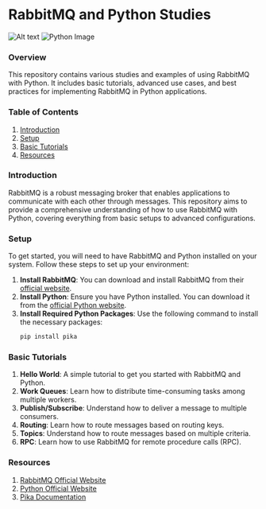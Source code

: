 # RabbitMQ and Python Studies

![Alt text](https://upload.wikimedia.org/wikipedia/commons/thumb/7/71/RabbitMQ_logo.svg/2560px-RabbitMQ_logo.svg.png)
![Python Image](https://hermes.dio.me/articles/cover/c42885f6-e951-42d5-9918-6356822dbd20.png)

### Overview

This repository contains various studies and examples of using RabbitMQ with Python. It includes basic tutorials, advanced use cases, and best practices for implementing RabbitMQ in Python applications.

### Table of Contents

1. [Introduction](#introduction)
2. [Setup](#setup)
3. [Basic Tutorials](#basic-tutorials)
4. [Resources](#resources)

### Introduction

RabbitMQ is a robust messaging broker that enables applications to communicate with each other through messages. This repository aims to provide a comprehensive understanding of how to use RabbitMQ with Python, covering everything from basic setups to advanced configurations.

### Setup

To get started, you will need to have RabbitMQ and Python installed on your system. Follow these steps to set up your environment:

1. **Install RabbitMQ**: You can download and install RabbitMQ from their [official website](https://www.rabbitmq.com/).
2. **Install Python**: Ensure you have Python installed. You can download it from the [official Python website](https://www.python.org/).
3. **Install Required Python Packages**: Use the following command to install the necessary packages:
   ```bash
   pip install pika
   ```
   
### Basic Tutorials

1. **Hello World**: A simple tutorial to get you started with RabbitMQ and Python.
2. **Work Queues**: Learn how to distribute time-consuming tasks among multiple workers.
3. **Publish/Subscribe**: Understand how to deliver a message to multiple consumers.
4. **Routing**: Learn how to route messages based on routing keys.
5. **Topics**: Understand how to route messages based on multiple criteria.
6. **RPC**: Learn how to use RabbitMQ for remote procedure calls (RPC).

### Resources

1. [RabbitMQ Official Website](https://www.rabbitmq.com/)
2. [Python Official Website](https://www.python.org/)
3. [Pika Documentation](https://pika.readthedocs.io/en/stable/)
